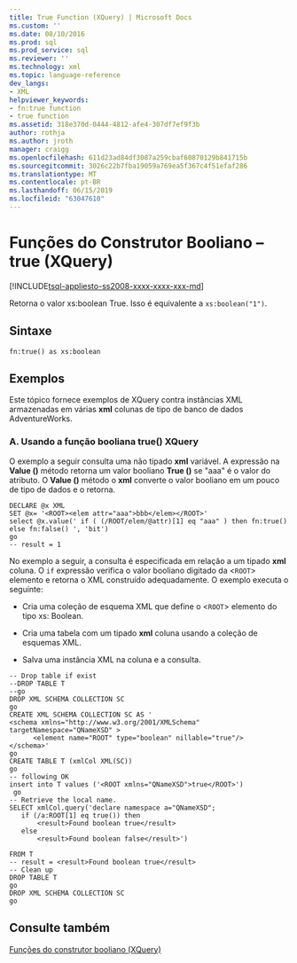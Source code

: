 ```yaml
---
title: True Function (XQuery) | Microsoft Docs
ms.custom: ''
ms.date: 08/10/2016
ms.prod: sql
ms.prod_service: sql
ms.reviewer: ''
ms.technology: xml
ms.topic: language-reference
dev_langs:
- XML
helpviewer_keywords:
- fn:true function
- true function
ms.assetid: 318e370d-0444-4812-afe4-307df7ef9f3b
author: rothja
ms.author: jroth
manager: craigg
ms.openlocfilehash: 611d23ad84df3087a259cbaf60870129b841715b
ms.sourcegitcommit: 3026c22b7fba19059a769ea5f367c4f51efaf286
ms.translationtype: MT
ms.contentlocale: pt-BR
ms.lasthandoff: 06/15/2019
ms.locfileid: "63047610"
---
```

# <a name="boolean-constructor-functions---true-xquery"></a>Funções do Construtor Booliano – true (XQuery)
[!INCLUDE[tsql-appliesto-ss2008-xxxx-xxxx-xxx-md](../includes/tsql-appliesto-ss2008-xxxx-xxxx-xxx-md.md)]

  Retorna o valor xs:boolean True. Isso é equivalente a `xs:boolean("1")`.  
  
## <a name="syntax"></a>Sintaxe  
  
```  
fn:true() as xs:boolean  
```  
  
## <a name="examples"></a>Exemplos  
 Este tópico fornece exemplos de XQuery contra instâncias XML armazenadas em várias **xml** colunas de tipo de banco de dados AdventureWorks.  
  
### <a name="a-using-the-true-xquery-boolean-function"></a>A. Usando a função booliana true() XQuery  
 O exemplo a seguir consulta uma não tipado **xml** variável. A expressão na **Value ()** método retorna um valor booliano **True ()** se "aaa" é o valor do atributo. O **Value ()** método o **xml** converte o valor booliano em um pouco de tipo de dados e o retorna.  
  
```  
DECLARE @x XML  
SET @x= '<ROOT><elem attr="aaa">bbb</elem></ROOT>'  
select @x.value(' if ( (/ROOT/elem/@attr)[1] eq "aaa" ) then fn:true() else fn:false() ', 'bit')  
go  
-- result = 1  
```  
  
 No exemplo a seguir, a consulta é especificada em relação a um tipado **xml** coluna. O `if` expressão verifica o valor booliano digitado da <`ROOT`> elemento e retorna o XML construído adequadamente. O exemplo executa o seguinte:  
  
-   Cria uma coleção de esquema XML que define o <`ROOT`> elemento do tipo xs: Boolean.  
  
-   Cria uma tabela com um tipado **xml** coluna usando a coleção de esquemas XML.  
  
-   Salva uma instância XML na coluna e a consulta.  
  
```  
-- Drop table if exist  
--DROP TABLE T  
--go  
DROP XML SCHEMA COLLECTION SC  
go  
CREATE XML SCHEMA COLLECTION SC AS '  
<schema xmlns="http://www.w3.org/2001/XMLSchema"  
targetNamespace="QNameXSD" >  
      <element name="ROOT" type="boolean" nillable="true"/>  
</schema>'  
go  
CREATE TABLE T (xmlCol XML(SC))  
go  
-- following OK  
insert into T values ('<ROOT xmlns="QNameXSD">true</ROOT>')  
 go  
-- Retrieve the local name.   
SELECT xmlCol.query('declare namespace a="QNameXSD";   
   if (/a:ROOT[1] eq true()) then  
       <result>Found boolean true</result>  
   else  
       <result>Found boolean false</result>')  
  
FROM T  
-- result = <result>Found boolean true</result>  
-- Clean up  
DROP TABLE T  
go  
DROP XML SCHEMA COLLECTION SC  
go  
```  
  
## <a name="see-also"></a>Consulte também  
 [Funções do construtor booliano &#40;XQuery&#41;](https://msdn.microsoft.com/library/fa907f39-d4b7-4495-b829-c788928e0f64)  
  
  
